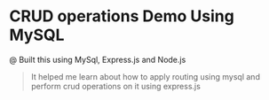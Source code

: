 # CRUD operations Demo Using MySQL
@ Built this using MySql, Express.js and Node.js
>It helped me learn about how to apply routing using mysql and perform crud operations on it using express.js
